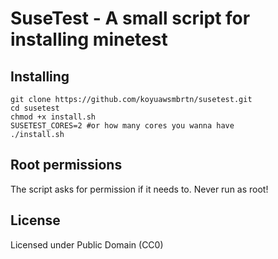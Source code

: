 # SuseTest - A small script for installing minetest

## Installing

```
git clone https://github.com/koyuawsmbrtn/susetest.git
cd susetest
chmod +x install.sh
SUSETEST_CORES=2 #or how many cores you wanna have
./install.sh
```

## Root permissions

The script asks for permission if it needs to. Never run as root!

## License

Licensed under Public Domain (CC0)
